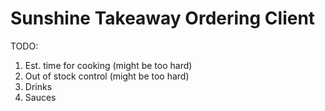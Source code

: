 # Sunshine Takeaway Ordering Client

TODO:

1. Est. time for cooking (might be too hard)
2. Out of stock control (might be too hard)
3. Drinks
4. Sauces
